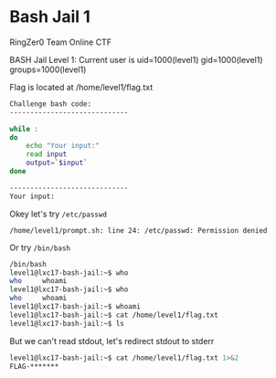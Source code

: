 # Bash Jail 1

RingZer0 Team Online CTF

BASH Jail Level 1:
Current user is uid=1000(level1) gid=1000(level1) groups=1000(level1)

Flag is located at /home/level1/flag.txt

```bash
Challenge bash code:
-----------------------------

while :
do
    echo "Your input:"
    read input
    output=`$input`
done

-----------------------------
Your input:
```


Okey let's try `/etc/passwd`

`/home/level1/prompt.sh: line 24: /etc/passwd: Permission denied`

Or try `/bin/bash`

```bash
/bin/bash
level1@lxc17-bash-jail:~$ who
who     whoami
level1@lxc17-bash-jail:~$ who
who     whoami
level1@lxc17-bash-jail:~$ whoami
level1@lxc17-bash-jail:~$ cat /home/level1/flag.txt
level1@lxc17-bash-jail:~$ ls
```

But we can't read stdout, let's redirect stdout to stderr

```bash
level1@lxc17-bash-jail:~$ cat /home/level1/flag.txt 1>&2
FLAG-*******
```
